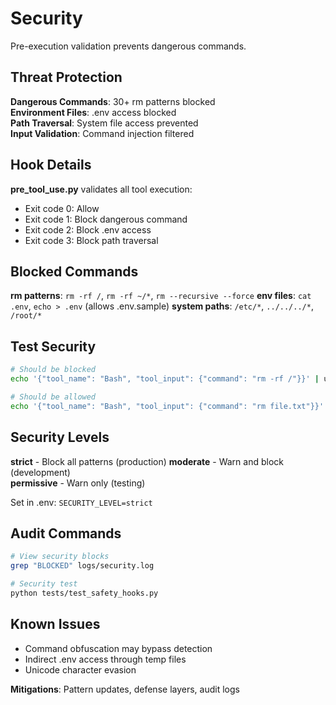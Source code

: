 # Security

Pre-execution validation prevents dangerous commands.

## Threat Protection

**Dangerous Commands**: 30+ rm patterns blocked  
**Environment Files**: .env access blocked  
**Path Traversal**: System file access prevented  
**Input Validation**: Command injection filtered

## Hook Details

**pre_tool_use.py** validates all tool execution:
- Exit code 0: Allow
- Exit code 1: Block dangerous command  
- Exit code 2: Block .env access
- Exit code 3: Block path traversal

## Blocked Commands

**rm patterns**: `rm -rf /`, `rm -rf ~/*`, `rm --recursive --force`
**env files**: `cat .env`, `echo > .env` (allows .env.sample)
**system paths**: `/etc/*`, `../../../*`, `/root/*`

## Test Security

```bash
# Should be blocked
echo '{"tool_name": "Bash", "tool_input": {"command": "rm -rf /"}}' | uv run .claude/hooks/pre_tool_use.py

# Should be allowed
echo '{"tool_name": "Bash", "tool_input": {"command": "rm file.txt"}}' | uv run .claude/hooks/pre_tool_use.py
```

## Security Levels

**strict** - Block all patterns (production)
**moderate** - Warn and block (development)  
**permissive** - Warn only (testing)

Set in .env: `SECURITY_LEVEL=strict`

## Audit Commands

```bash
# View security blocks
grep "BLOCKED" logs/security.log

# Security test
python tests/test_safety_hooks.py
```

## Known Issues

- Command obfuscation may bypass detection
- Indirect .env access through temp files  
- Unicode character evasion

**Mitigations**: Pattern updates, defense layers, audit logs